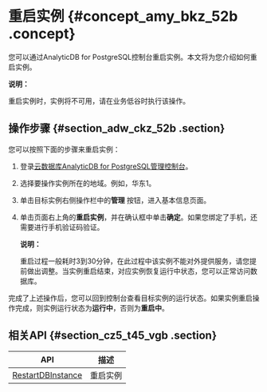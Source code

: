 # 重启实例 {#concept_amy_bkz_52b .concept}

您可以通过AnalyticDB for PostgreSQL控制台重启实例。本文将为您介绍如何重启实例。

**说明：** 

重启实例时，实例将不可用，请在业务低谷时执行该操作。

## 操作步骤 {#section_adw_ckz_52b .section}

您可以按照下面的步骤来重启实例：

1.  登录[云数据库AnalyticDB for PostgreSQL管理控制台](https://gpdb.console.aliyun.com)。
2.  选择要操作实例所在的地域。例如，华东1。

3.  单击目标实例右侧操作栏中的**管理** 按钮，进入基本信息页面。

4.  单击页面右上角的**重启实例**，并在确认框中单击**确定**。如果您绑定了手机，还需要进行手机验证码验证。

    **说明：** 

    重启过程一般耗时3到30分钟，在此过程中该实例不能对外提供服务，请您提前做出调整。当实例重启结束，对应实例恢复运行中状态，您可以正常访问数据库。


完成了上述操作后，您可以回到控制台查看目标实例的运行状态。如果实例重启操作完成，则实例运行状态为**运行中**，否则为**重启中**。

## 相关API {#section_cz5_t45_vgb .section}

|API|描述|
|---|--|
|[RestartDBInstance](../../../../cn.zh-CN/API参考/实例管理/RestartDBInstance.md#)|重启实例|

